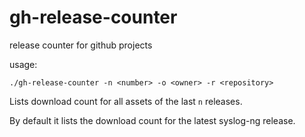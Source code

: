 # gh-release-counter
release counter for github projects

usage:
```
./gh-release-counter -n <number> -o <owner> -r <repository>
```

Lists download count for all assets of the last `n` releases.

By default it lists the download count for the latest syslog-ng release.
